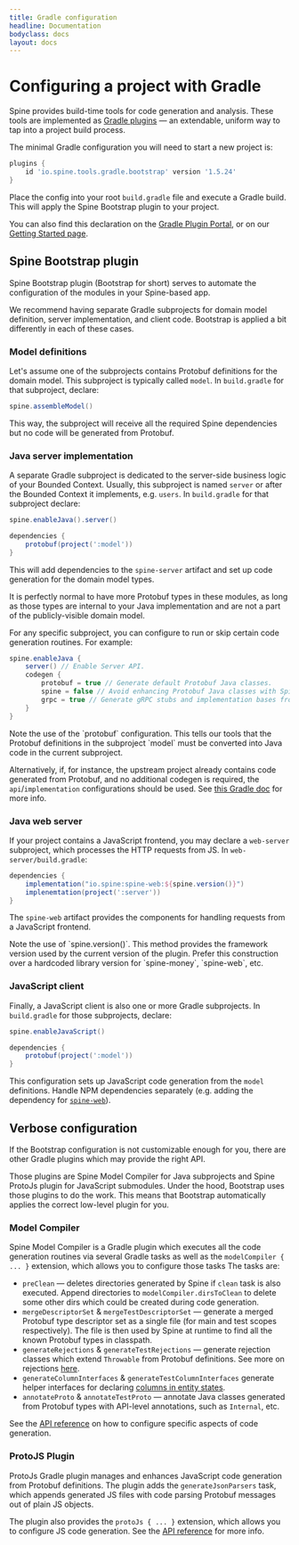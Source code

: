 ```yaml
---
title: Gradle configuration
headline: Documentation
bodyclass: docs
layout: docs
---
```


# Configuring a project with Gradle

Spine provides build-time tools for code generation and analysis. These tools are implemented
as [Gradle plugins](https://docs.gradle.org/current/userguide/plugins.html) — an extendable, uniform
way to tap into a project build process.

The minimal Gradle configuration you will need to start a new project is:

<embed-code file="examples/hello/build.gradle" start="plugins" end="}"></embed-code>
```groovy
plugins {
    id 'io.spine.tools.gradle.bootstrap' version '1.5.24'
}
```

Place the config into your root `build.gradle` file and execute a Gradle build. This will apply
the Spine Bootstrap plugin to your project.

You can also find this declaration on the [Gradle Plugin Portal](https://plugins.gradle.org/plugin/io.spine.tools.gradle.bootstrap),
or on our [Getting Started page]({{site.baseurl}}/docs/quick-start).

## Spine Bootstrap plugin 

Spine Bootstrap plugin (Bootstrap for short) serves to automate the configuration of the modules
in your Spine-based app.

We recommend having separate Gradle subprojects for domain model definition, server  implementation,
and client code. Bootstrap is applied a bit differently in each of these cases.

### Model definitions

Let's assume one of the subprojects contains Protobuf definitions for the domain model. This
subproject is typically called `model`. In `build.gradle` for that subproject, declare:
```groovy
spine.assembleModel()
```
This way, the subproject will receive all the required Spine dependencies but no code will be
generated from Protobuf.

### Java server implementation

A separate Gradle subproject is dedicated to the server-side business logic of your Bounded Context.
Usually, this subproject is named `server` or after the Bounded Context it implements, e.g. `users`.
In `build.gradle` for that subproject declare:
```groovy
spine.enableJava().server()

dependencies {
    protobuf(project(':model'))
}
```
This will add dependencies to the `spine-server` artifact and set up code generation for
the domain model types.

It is perfectly normal to have more Protobuf types in these modules, as long as those types are
internal to your Java implementation and are not a part of the publicly-visible domain model.

For any specific subproject, you can configure to run or skip certain code generation routines.
For example:
```groovy
spine.enableJava {
    server() // Enable Server API.
    codegen {
        protobuf = true // Generate default Protobuf Java classes.
        spine = false // Avoid enhancing Protobuf Java classes with Spine validation, interfaces, etc.
        grpc = true // Generate gRPC stubs and implementation bases from Protobuf service definitions.  
    }
}
```

<p class="note">
Note the use of the `protobuf` configuration. This tells our tools that the Protobuf definitions
in the subproject `model` must be converted into Java code in the current subproject.

Alternatively, if, for instance, the upstream project already contains code generated from Protobuf,
and no additional codegen is required, the `api`/`implementation` configurations should be used. See
[this Gradle doc](https://docs.gradle.org/current/userguide/dependency_management_for_java_projects.html)
for more info.
</p>

### Java web server

If your project contains a JavaScript frontend, you may declare a `web-server` subproject, which
processes the HTTP requests from JS. In `web-server/build.gradle`:
```groovy
dependencies {
    implementation("io.spine:spine-web:${spine.version()}")
    implenemtation(project(':server'))
}
```
The `spine-web` artifact provides the components for handling requests from a JavaScript
frontend.

<p class="note">
Note the use of `spine.version()`. This method provides the framework version used by the current
version of the plugin. Prefer this construction over a hardcoded library version for `spine-money`,
`spine-web`, etc.
</p>

### JavaScript client

Finally, a JavaScript client is also one or more Gradle subprojects. In `build.gradle` for those
subprojects, declare:
```groovy
spine.enableJavaScript()

dependencies {
    protobuf(project(':model'))
}
```
This configuration sets up JavaScript code generation from the `model` definitions. Handle NPM
dependencies separately (e.g. adding the dependency for [`spine-web`](https://www.npmjs.com/package/spine-web)).

## Verbose configuration

If the Bootstrap configuration is not customizable enough for you, there are other Gradle plugins
which may provide the right API.

Those plugins are Spine Model Compiler for Java subprojects and Spine ProtoJs plugin for JavaScript
submodules. Under the hood, Bootstrap uses those plugins to do the work. This means that Bootstrap
automatically applies the correct low-level plugin for you.

### Model Compiler

Spine Model Compiler is a Gradle plugin which executes all the code generation routines via several
Gradle tasks as well as the `modelCompiler { ... }` extension, which allows you to configure those
tasks The tasks are:

 - `preClean` — deletes directories generated by Spine if `clean` task is also executed. Append
   directories to `modelCompiler.dirsToClean` to delete some other dirs which could be created
   during code generation. 
 - `mergeDescriptorSet` & `mergeTestDescriptorSet` — generate a merged Protobuf type descriptor set
   as a single file (for main and test scopes respectively). The file is then used by Spine at
   runtime to find all the known Protobuf types in classpath.
 - `generateRejections` & `generateTestRejections` — generate rejection classes which extend
   `Throwable` from Protobuf definitions. See more on rejections [here]({{site.baseurl}}/docs/guides/rejections).
 - `generateColumnInterfaces` & `generateTestColumnInterfaces` generate helper interfaces for
   declaring [columns in entity states]({{site.base_api_doc}}/base/io/spine/base/EntityWithColumns.html).
 - `annotateProto` & `annotateTestProto` — annotate Java classes generated from Protobuf types with
   API-level annotations, such as `Internal`, etc.
   
See the [API reference]({{site.base_api_doc}}/model-compiler/io/spine/tools/gradle/compiler/Extension.html)
on how to configure specific aspects of code generation.

### ProtoJS Plugin

ProtoJs Gradle plugin manages and enhances JavaScript code generation from Protobuf definitions.
The plugin adds the `generateJsonParsers` task, which appends generated JS files with code parsing
Protobuf messages out of plain JS objects.

The plugin also provides the `protoJs { ... }` extension, which allows you to configure JS code
generation. See the [API reference]({{site.base_api_doc}}/proto-js-plugin/io/spine/js/gradle/Extension.html)
for more info.
